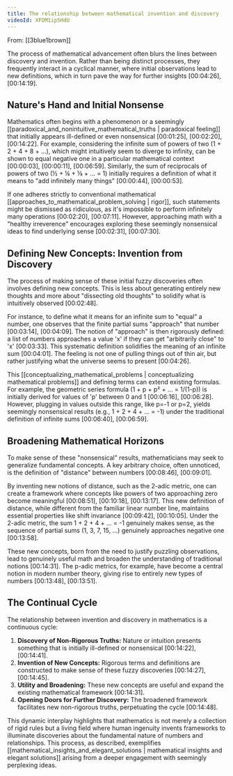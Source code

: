 ```yaml
---
title: The relationship between mathematical invention and discovery
videoId: XFDM1ip5HdU
---
```


From: [[3blue1brown]] <br/> 

The process of mathematical advancement often blurs the lines between discovery and invention. Rather than being distinct processes, they frequently interact in a cyclical manner, where initial observations lead to new definitions, which in turn pave the way for further insights <a class="yt-timestamp" data-t="00:04:26">[00:04:26]</a>, <a class="yt-timestamp" data-t="00:14:19">[00:14:19]</a>.

## Nature's Hand and Initial Nonsense

Mathematics often begins with a phenomenon or a seemingly [[paradoxical_and_nonintuitive_mathematical_truths | paradoxical feeling]] that initially appears ill-defined or even nonsensical <a class="yt-timestamp" data-t="00:01:25">[00:01:25]</a>, <a class="yt-timestamp" data-t="00:02:20">[00:02:20]</a>, <a class="yt-timestamp" data-t="00:14:22">[00:14:22]</a>. For example, considering the infinite sum of powers of two (1 + 2 + 4 + 8 + ...), which might intuitively seem to diverge to infinity, can be shown to equal negative one in a particular mathematical context <a class="yt-timestamp" data-t="00:00:03">[00:00:03]</a>, <a class="yt-timestamp" data-t="00:00:11">[00:00:11]</a>, <a class="yt-timestamp" data-t="00:06:59">[00:06:59]</a>. Similarly, the sum of reciprocals of powers of two (½ + ¼ + ⅛ + ... = 1) initially requires a definition of what it means to "add infinitely many things" <a class="yt-timestamp" data-t="00:00:44">[00:00:44]</a>, <a class="yt-timestamp" data-t="00:00:53">[00:00:53]</a>.

If one adheres strictly to conventional mathematical [[approaches_to_mathematical_problem_solving | rigor]], such statements might be dismissed as ridiculous, as it's impossible to perform infinitely many operations <a class="yt-timestamp" data-t="00:02:20">[00:02:20]</a>, <a class="yt-timestamp" data-t="00:07:11">[00:07:11]</a>. However, approaching math with a "healthy irreverence" encourages exploring these seemingly nonsensical ideas to find underlying sense <a class="yt-timestamp" data-t="00:02:31">[00:02:31]</a>, <a class="yt-timestamp" data-t="00:07:30">[00:07:30]</a>.

## Defining New Concepts: Invention from Discovery

The process of making sense of these initial fuzzy discoveries often involves defining new concepts. This is less about generating entirely new thoughts and more about "dissecting old thoughts" to solidify what is intuitively observed <a class="yt-timestamp" data-t="00:02:48">[00:02:48]</a>.

For instance, to define what it means for an infinite sum to "equal" a number, one observes that the finite partial sums "approach" that number <a class="yt-timestamp" data-t="00:03:14">[00:03:14]</a>, <a class="yt-timestamp" data-t="00:04:09">[00:04:09]</a>. The notion of "approach" is then rigorously defined: a list of numbers approaches a value 'x' if they can get "arbitrarily close" to 'x' <a class="yt-timestamp" data-t="00:03:33">[00:03:33]</a>. This systematic definition solidifies the meaning of an infinite sum <a class="yt-timestamp" data-t="00:04:01">[00:04:01]</a>. The feeling is not one of pulling things out of thin air, but rather justifying what the universe seems to present <a class="yt-timestamp" data-t="00:04:26">[00:04:26]</a>.

This [[conceptualizing_mathematical_problems | conceptualizing mathematical problems]] and defining terms can extend existing formulas. For example, the geometric series formula (1 + p + p² + ... = 1/(1-p)) is initially derived for values of 'p' between 0 and 1 <a class="yt-timestamp" data-t="00:06:16">[00:06:16]</a>, <a class="yt-timestamp" data-t="00:06:28">[00:06:28]</a>. However, plugging in values outside this range, like p=-1 or p=2, yields seemingly nonsensical results (e.g., 1 + 2 + 4 + ... = -1) under the traditional definition of infinite sums <a class="yt-timestamp" data-t="00:06:40">[00:06:40]</a>, <a class="yt-timestamp" data-t="00:06:59">[00:06:59]</a>.

## Broadening Mathematical Horizons

To make sense of these "nonsensical" results, mathematicians may seek to generalize fundamental concepts. A key arbitrary choice, often unnoticed, is the definition of "distance" between numbers <a class="yt-timestamp" data-t="00:08:46">[00:08:46]</a>, <a class="yt-timestamp" data-t="00:09:01">[00:09:01]</a>.

By inventing new notions of distance, such as the 2-adic metric, one can create a framework where concepts like powers of two approaching zero become meaningful <a class="yt-timestamp" data-t="00:08:51">[00:08:51]</a>, <a class="yt-timestamp" data-t="00:10:18">[00:10:18]</a>, <a class="yt-timestamp" data-t="00:13:17">[00:13:17]</a>. This new definition of distance, while different from the familiar linear number line, maintains essential properties like shift invariance <a class="yt-timestamp" data-t="00:09:42">[00:09:42]</a>, <a class="yt-timestamp" data-t="00:10:05">[00:10:05]</a>. Under the 2-adic metric, the sum 1 + 2 + 4 + ... = -1 genuinely makes sense, as the sequence of partial sums (1, 3, 7, 15, ...) genuinely approaches negative one <a class="yt-timestamp" data-t="00:13:58">[00:13:58]</a>.

These new concepts, born from the need to justify puzzling observations, lead to genuinely useful math and broaden the understanding of traditional notions <a class="yt-timestamp" data-t="00:14:31">[00:14:31]</a>. The p-adic metrics, for example, have become a central notion in modern number theory, giving rise to entirely new types of numbers <a class="yt-timestamp" data-t="00:13:48">[00:13:48]</a>, <a class="yt-timestamp" data-t="00:13:51">[00:13:51]</a>.

## The Continual Cycle

The relationship between invention and discovery in mathematics is a continuous cycle:
1.  **Discovery of Non-Rigorous Truths:** Nature or intuition presents something that is initially ill-defined or nonsensical <a class="yt-timestamp" data-t="00:14:22">[00:14:22]</a>, <a class="yt-timestamp" data-t="00:14:41">[00:14:41]</a>.
2.  **Invention of New Concepts:** Rigorous terms and definitions are constructed to make sense of these fuzzy discoveries <a class="yt-timestamp" data-t="00:14:27">[00:14:27]</a>, <a class="yt-timestamp" data-t="00:14:45">[00:14:45]</a>.
3.  **Utility and Broadening:** These new concepts are useful and expand the existing mathematical framework <a class="yt-timestamp" data-t="00:14:31">[00:14:31]</a>.
4.  **Opening Doors for Further Discovery:** The broadened framework facilitates new non-rigorous truths, perpetuating the cycle <a class="yt-timestamp" data-t="00:14:48">[00:14:48]</a>.

This dynamic interplay highlights that mathematics is not merely a collection of rigid rules but a living field where human ingenuity invents frameworks to illuminate discoveries about the fundamental nature of numbers and relationships. This process, as described, exemplifies [[mathematical_insights_and_elegant_solutions | mathematical insights and elegant solutions]] arising from a deeper engagement with seemingly perplexing ideas.